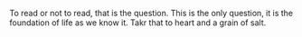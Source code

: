 To read or not to read, that is the question. This is the only question, it is the foundation of life as we know it. Takr that to heart and a grain of salt.